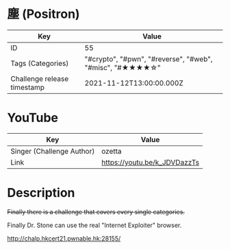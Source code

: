 # 塵 (Positron)


| Key | Value |
| --- | ----- |
| ID | 55 |
| Tags (Categories) | "#crypto", "#pwn", "#reverse", "#web", "#misc", "#★★★★☆" |
| Challenge release timestamp | 2021-11-12T13:00:00.000Z |

# YouTube

| Key | Value |
| --- | ----- |
| Singer (Challenge Author) | ozetta
| Link | https://youtu.be/k_JDVDazzTs

# Description

~~Finally there is a challenge that covers every single categories.~~

Finally Dr. Stone can use the real "Internet Exploiter" browser.

http://chalp.hkcert21.pwnable.hk:28155/
